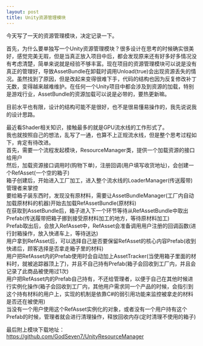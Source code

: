 ```yaml
---
layout: post
title: Unity资源管理模块
---
```


今天写了一天的资源管理模块，决定记录一下。

首先，为什么要单独写一个Unity资源管理模块？很多设计在思考的时候确实很美好，感觉完美无瑕，但是当真正放入项目中后，都会发现原来还有好多好多情况没有考虑清楚，简单来说就是经验不够丰富。现在项目的资源管理模块可以说是没有真正的管理好，导致AssetBundle在卸载时调用Unload(true)会出现资源丢失的情况。虽然找到了原因，但是改起来变得很难下手，代码的结构也因为反复修改补丁无数，变得越来越难维护。在任何一个Unity项目中都会涉及到资源的加载，特别是游戏行业，AssetBundle的资源加载可以说是必带的，要热更新嘛。

目前水平也有限，设计的结构可能不是很好，也不是很易懂易操作的，我先说说我的设计思路。

最近看Shader相关知识，接触最多的就是GPU流水线的工作形式了。<br/>
我也就按照自己的想法，乱写了一通，也算不上正规流水线，但是整个思考过程如下，肯定有待改进。<br/>
首先，需要一个流程发起模块，ResourceManager类，提供一个加载资源的接口给用户<br/>
然后，加载资源接口调用时(购物下单)，注册回调(用户填写收货地址)，会创建一个RefAsset(一个空的箱子)<br/>
箱子创建后，开始进入工厂加工，进入整个流水线的LoaderManager(传送履带)管理者来掌控<br/>
要给箱子装东西时，发现没有原材料，需要让AssetBundleManager(工厂内自动加载原材料的机器)开始去加载RefAssetBundle(原材料)<br/>
在获取到AssetBundle后，箱子进入下一个环节等待从RefAssetBundle中取出Prefab(传送履带把箱子挪到接受原材料加工的地方，等待原材料加工)<br/>
Prefab取出后，会放入RefAsset中，RefAsset会准备调用用户注册的回调函数(进行封箱操作，放入快递车上，等待送达)<br/>
用户拿到RefAsset后，可以选择自己是否要保留RefAsset的核心内容Prefab(收到快递后，顾客选择是否拿走箱子里的材料)<br/>
用户把RefAsset内的Prefab使用时会自动加上AssetTracker(当使用箱子里面的材料时，就被追踪器顶上了)，并且不自己持有Prefab(箱子会回收到工厂内，并且会记录了此商品被使用过1次)<br/>
用户把RefAsset内的Prefab自己持有，不还给管理者，以便于自己在其他时候进行实例化操作(箱子会回收到工厂内，其他用户需求同一个产品的时候，会指引到这个持有材料的用户上，实现的机制是依靠C#的弱引用功能来监控被拿走的材料是否还在被使用)<br/>
当没有一个用户使用这个RefAsset实例化的对象，或者没有一个用户持有这个Prefab的时候，管理者就会进行清理操作，释放回收内存(定时清理不使用的箱子)<br/>

最后附上模块下载地址：
<a href="https://github.com/GodSeven7/UnityResourceManager">https://github.com/GodSeven7/UnityResourceManager</a>